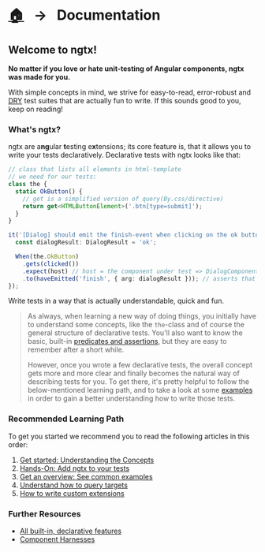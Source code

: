 [home]: ../README.md
[builtin]: ./built-in.md
[getstarted]: ./ngtx.md
[componentharnesses]: ./harnesses.md
[addngtx]: ./add-ngtx.md
[examples]: ./examples.md
[extending]: ./extending.md
[querying]: ./querying.md
[changelog]: ./changelog.md
[dry]: https://en.wikipedia.org/wiki/Don%27t_repeat_yourself

# [🏠][home] &nbsp; → &nbsp; Documentation

## Welcome to ngtx!

**No matter if you love or hate unit-testing of Angular components, ngtx was made for you.**

With simple concepts in mind, we strive for easy-to-read, error-robust and [DRY] test suites that are actually fun to write. If this sounds good to you, keep on reading!

### What's ngtx?

ngtx are a**ng**ular **t**esting e**x**tensions; its core feature is, that it allows you to write your tests declaratively. Declarative tests with ngtx looks like that:

```ts
// class that lists all elements in html-template
// we need for our tests:
class the {
  static OkButton() {
    // get is a simplified version of query(By.css/directive)
    return get<HTMLButtonElement>('.btn[type=submit]');
  }
}

it('[Dialog] should emit the finish-event when clicking on the ok button', () => {
  const dialogResult: DialogResult = 'ok';

  When(the.OkButton)
    .gets(clicked())
    .expect(host) // host = the component under test => DialogComponent
    .to(haveEmitted('finish', { arg: dialogResult })); // asserts that "finish"-event was emitted
});
```

Write tests in a way that is actually understandable, quick and fun.

> As always, when learning a new way of doing things, you initially have to understand some concepts, like the `the`-class and of course the general structure of declarative tests. You'll also want to know the basic, built-in [predicates and assertions][builtin], but they are easy to remember after a short while.
>
> However, once you wrote a few declarative tests, the overall concept gets more and more clear and finally becomes the natural way of describing tests for you. To get there, it's pretty helpful to follow the below-mentioned learning path, and to take a look at some [examples][examples] in order to gain a better understanding how to write those tests.

### Recommended Learning Path

To get you started we recommend you to read the following articles in this order:

1. [Get started: Understanding the Concepts][getstarted]
2. [Hands-On: Add ngtx to your tests][addngtx]
3. [Get an overview: See common examples][examples]
4. [Understand how to query targets][querying]
5. [How to write custom extensions][extending]

### Further Resources

- [All built-in, declarative features][builtin]
- [Component Harnesses][componentharnesses]
